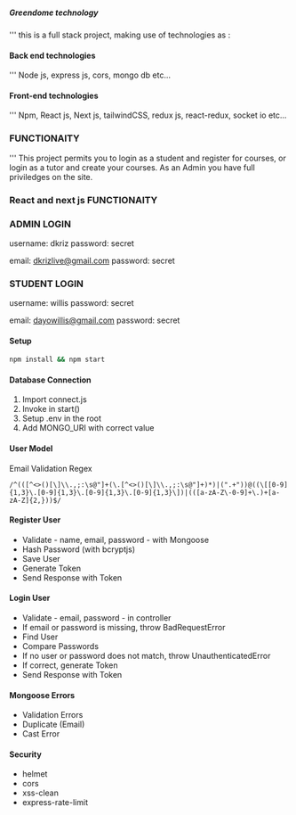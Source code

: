##### Greendome technology

''' this is a full stack project, making use of technologies as :

#### Back end technologies

''' Node js, express js, cors, mongo db etc...

#### Front-end technologies

''' Npm, React js, Next js, tailwindCSS, redux js, react-redux, socket io etc...

### FUNCTIONAITY

''' This project permits you to login as a student and register for courses, or login as a tutor and create your courses. As an Admin you have full priviledges on the site.

### React and next js FUNCTIONAITY

### ADMIN LOGIN

username: dkriz
password: secret

email: dkrizlive@gmail.com
password: secret

### STUDENT LOGIN

username: willis
password: secret

email: dayowillis@gmail.com
password: secret

#### Setup

```bash
npm install && npm start
```

#### Database Connection

1. Import connect.js
2. Invoke in start()
3. Setup .env in the root
4. Add MONGO_URI with correct value

#### User Model

Email Validation Regex

```regex
/^(([^<>()[\]\\.,;:\s@"]+(\.[^<>()[\]\\.,;:\s@"]+)*)|(".+"))@((\[[0-9]{1,3}\.[0-9]{1,3}\.[0-9]{1,3}\.[0-9]{1,3}\])|(([a-zA-Z\-0-9]+\.)+[a-zA-Z]{2,}))$/
```

#### Register User

- Validate - name, email, password - with Mongoose
- Hash Password (with bcryptjs)
- Save User
- Generate Token
- Send Response with Token

#### Login User

- Validate - email, password - in controller
- If email or password is missing, throw BadRequestError
- Find User
- Compare Passwords
- If no user or password does not match, throw UnauthenticatedError
- If correct, generate Token
- Send Response with Token

#### Mongoose Errors

- Validation Errors
- Duplicate (Email)
- Cast Error

#### Security

- helmet
- cors
- xss-clean
- express-rate-limit
